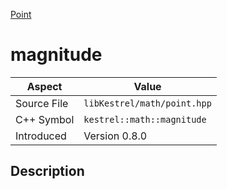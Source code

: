 [Point](index)
# magnitude
| Aspect | Value |
| --- | --- |
| Source File | `libKestrel/math/point.hpp` |
| C++ Symbol | `kestrel::math::magnitude` |
| Introduced | Version 0.8.0 |
## Description

